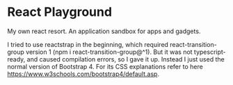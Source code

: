 # React Playground
My own react resort. An application sandbox for apps and gadgets.

I tried to use reactstrap in the beginning, which required react-transition-group version 1 (npm i react-transition-group@^1). But it was not typescript-ready, and caused compilation errors, so I gave it up. Instead I just used the normal version of Bootstrap 4. For its CSS explanations refer to here https://www.w3schools.com/bootstrap4/default.asp.